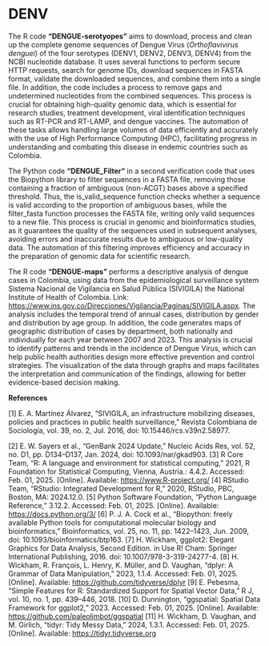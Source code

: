 # DENV

The R code **“DENGUE-serotyopes”** aims to download, process and clean up the complete genome sequences of Dengue Virus (*Orthoflavivirus denguei*) of the four serotypes (DENV1, DENV2, DENV3, DENV4) from the NCBI nucleotide database. It uses several functions to perform secure HTTP requests, search for genome IDs, download sequences in FASTA format, validate the downloaded sequences, and combine them into a single file. In addition, the code includes a process to remove gaps and undetermined nucleotides from the combined sequences. This process is crucial for obtaining high-quality genomic data, which is essential for research studies, treatment development, viral identification techniques such as RT-PCR and RT-LAMP, and dengue vaccines. The automation of these tasks allows handling large volumes of data efficiently and accurately with the use of High Performance Computing (HPC), facilitating progress in understanding and combating this disease in endemic countries such as Colombia.

The Python code **“DENGUE_Filter”** in a second verification code that uses the Biopython library to filter sequences in a FASTA file, removing those containing a fraction of ambiguous (non-ACGT) bases above a specified threshold. Thus, the is_valid_sequence function checks whether a sequence is valid according to the proportion of ambiguous bases, while the filter_fasta function processes the FASTA file, writing only valid sequences to a new file. This process is crucial in genomic and bioinformatics studies, as it guarantees the quality of the sequences used in subsequent analyses, avoiding errors and inaccurate results due to ambiguous or low-quality data. The automation of this filtering improves efficiency and accuracy in the preparation of genomic data for scientific research.

The R code **“DENGUE-maps”** performs a descriptive analysis of dengue cases in Colombia, using data from the epidemiological surveillance system Sistema Nacional de Vigilancia en Salud Pública (SIVIGILA) the National Institute of Health of Colombia. Link: https://www.ins.gov.co/Direcciones/Vigilancia/Paginas/SIVIGILA.aspx. The analysis includes the temporal trend of annual cases, distribution by gender and distribution by age group. In addition, the code generates maps of geographic distribution of cases by department, both nationally and individually for each year between 2007 and 2023. This analysis is crucial to identify patterns and trends in the incidence of Dengue Virus, which can help public health authorities design more effective prevention and control strategies. The visualization of the data through graphs and maps facilitates the interpretation and communication of the findings, allowing for better evidence-based decision making.

**References**

[1] E. A. Martínez Álvarez, “SIVIGILA, an infrastructure mobilizing diseases, policies and practices in public health surveillance,” Revista Colombiana de Sociología, vol. 39, no. 2, Jul. 2016, doi: 10.15446/rcs.v39n2.58977.

[2] E. W. Sayers et al., “GenBank 2024 Update,” Nucleic Acids Res, vol. 52, no. D1, pp. D134–D137, Jan. 2024, doi: 10.1093/nar/gkad903.
[3] R Core Team, “R: A language and environment for statistical computing,” 2021, R Foundation for Statistical Computing, Vienna, Austria.: 4.4.2. Accessed: Feb. 01, 2025. [Online]. Available: https://www.R-project.org/
[4]	RStudio Team, “RStudio: Integrated Development for R,” 2020, RStudio, PBC, Boston, MA: 2024.12.0.
[5]	Python Software Foundation, “Python Language Reference,” 3.12.2. Accessed: Feb. 01, 2025. [Online]. Available: https://docs.python.org/3/
[6]	P. J. A. Cock et al., “Biopython: freely available Python tools for computational molecular biology and bioinformatics,” Bioinformatics, vol. 25, no. 11, pp. 1422–1423, Jun. 2009, doi: 10.1093/bioinformatics/btp163.
[7]	H. Wickham, ggplot2: Elegant Graphics for Data Analysis, Second Edition. in Use R! Cham: Springer International Publishing, 2016. doi: 10.1007/978-3-319-24277-4.
[8]	H. Wickham, R. François, L. Henry, K. Müller, and D. Vaughan, “dplyr: A Grammar of Data Manipulation,” 2023, 1.1.4. Accessed: Feb. 01, 2025. [Online]. Available: https://github.com/tidyverse/dplyr
[9]	E. Pebesma, “Simple Features for R: Standardized Support for Spatial Vector Data,” R J, vol. 10, no. 1, pp. 439–446, 2018.
[10]	D. Dunnington, “ggspatial: Spatial Data Framework for ggplot2,” 2023. Accessed: Feb. 01, 2025. [Online]. Available: https://github.com/paleolimbot/ggspatial
[11]	H. Wickham, D. Vaughan, and M. Girlich, “tidyr: Tidy Messy Data,” 2024, 1.3.1. Accessed: Feb. 01, 2025. [Online]. Available: https://tidyr.tidyverse.org

